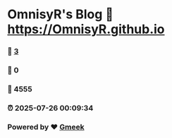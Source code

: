 # OmnisyR's Blog :link: https://OmnisyR.github.io 
### :page_facing_up: [3](https://OmnisyR.github.io/tag.html) 
### :speech_balloon: 0 
### :hibiscus: 4555 
### :alarm_clock: 2025-07-26 00:09:34 
### Powered by :heart: [Gmeek](https://github.com/Meekdai/Gmeek)
